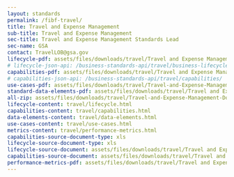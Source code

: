 ```yaml
---
layout: standards
permalink: /fibf-travel/
title: Travel and Expense Management
sub-title: Travel and Expense Management
sec-title: Travel and Expense Management Standards Lead
sec-name: GSA
contact: TravelLOB@gsa.gov
lifecycle-pdf: assets/files/downloads/travel/Travel and Expense Management Business Lifecycle.xlsx
# lifecycle-json-api: /business-standards-api/travel/business-lifecycle/
capabilities-pdf: assets/files/downloads/travel/Travel and Expense Management Business Capabilities.xlsx
# capabilities-json-api: /business-standards-api/travel/capabilities/
use-cases-pdf: assets/files/downloads/travel/Travel-and-Expense-Management-Business-use-cases.zip
standard-data-elements-pdf: assets/files/downloads/travel/Travel and Expense Management Data Elements and Business Information Exchange.xlsx
all-zip: assets/files/downloads/travel/Travel-and-Expense-Management-Download-All.zip
lifecycle-content: travel/lifecycle.html
capabilities-content: travel/capabilities.html
data-elements-content: travel/data-elements.html
use-cases-content: travel/use-cases.html
metrics-content: travel/performance-metrics.html
capabilities-source-document-type: xls
lifecycle-source-document-type: xls
lifecycle-source-document: assets/files/downloads/travel/Travel and Expense Management Business Lifecycle.xlsx
capabilities-source-document: assets/files/downloads/travel/Travel and Expense Management Business Capabilities.xlsx
performance-metrics-pdf: assets/files/downloads/travel/Travel and Expense Management Service Measures.xlsx
---
```

